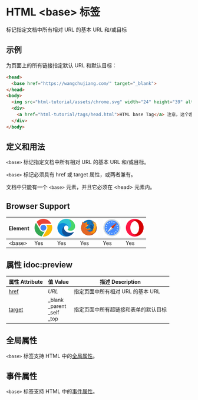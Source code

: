 HTML \<base> 标签
===

 标记指定文档中所有相对 URL 的基本 URL 和/或目标

## 示例

为页面上的所有链接指定默认 URL 和默认目标：

```html idoc:preview:iframe
<head>
  <base href="https://wangchujiang.com/" target="_blank">
</head>
<body>
  <img src="html-tutorial/assets/chrome.svg" width="24" height="39" alt="chrome"> 请注意，我们只为图像指定了一个相对地址。 由于我们在 head 部分指定了基本 URL，浏览器将在“https://wangchujiang.com/html-tutorial/assets/chrome.svg”中查找图像。
  <div>
    <a href="html-tutorial/tags/head.html">HTML base Tag</a> 注意，这个超链接，将在新窗口打开 ”https://wangchujiang.com/html-tutorial/tags/head.html“
  </div>
</body>
```

## 定义和用法

`<base>` 标记指定文档中所有相对 URL 的基本 URL 和/或目标。

`<base>` 标记必须具有 href 或 target 属性，或两者兼有。

文档中只能有一个 `<base>` 元素，并且它必须在 \<head> 元素内。


## Browser Support

| Element |  ![chrome][1] | ![edge][2] | ![firefox][3] | ![safari][4] | ![opera][5] |
| ------- | --- | --- | --- | --- | --- |
| \<base> | Yes | Yes | Yes | Yes | Yes |

## 属性 idoc:preview

| 属性 Attribute | 值 Value | 描述 Description |
| ------ | ------ | ------ |
| [href](att_base_href.asp)     | *URL*                         | 指定页面中所有相对 URL 的基本 URL|
| [target](att_base_target.asp) | \_blank<br/> \_parent<br/>\_self<br/>\_top | 指定页面中所有超链接和表单的默认目标|


## 全局属性

`<base>` 标签支持 HTML 中的[全局属性](../reference/standardattributes.md)。

## 事件属性

`<base>` 标签支持 HTML 中的[事件属性](../reference/eventattributes.md)。


[1]: ../assets/chrome.svg
[2]: ../assets/edge.svg
[3]: ../assets/firefox.svg
[4]: ../assets/safari.svg
[5]: ../assets/opera.svg
